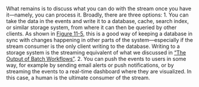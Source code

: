 What remains is to discuss what you can do with the stream once you have it—namely, you can
process it. Broadly, there are three options: 1.  You can take the data in the events and write it to a database, cache, search index, or similar
storage system, from where it can then be queried by other clients. As shown in
[Figure 11-5](#fig_stream_change_capture), this is a good way of keeping a database in sync with changes
happening in other parts of the system—especially if the stream consumer is the only client
writing to the database. Writing to a storage system is the streaming equivalent of what we
discussed in [“The Output of Batch Workflows”](ch10.html#sec_batch_output). 2.  You can push the events to users in some way, for example by sending email alerts or push
notifications, or by streaming the events to a real-time dashboard where they are visualized.
In this case, a human is the ultimate consumer of the stream.